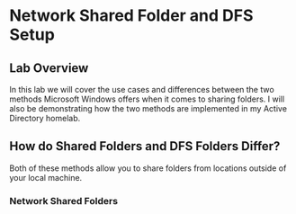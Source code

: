 # Network Shared Folder and DFS Setup


## Lab Overview
In this lab we will cover the use cases and differences between the two methods Microsoft Windows offers when it comes to sharing folders. I will also be demonstrating how the two methods are implemented in my Active Directory homelab.


## How do Shared Folders and DFS Folders Differ?
Both of these methods allow you to share folders from locations outside of your local machine.


### Network Shared Folders
